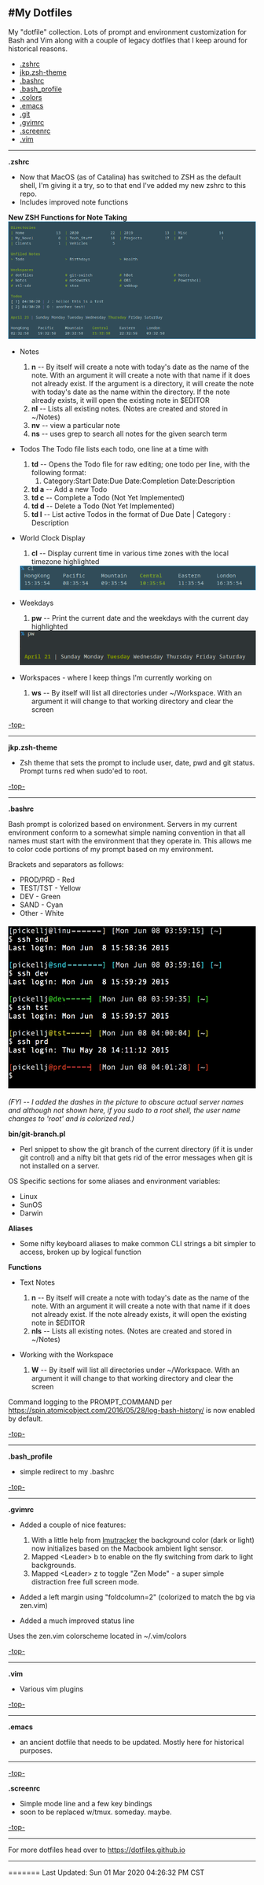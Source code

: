#<a name="top">My Dotfiles</a>
---

My "dotfile" collection.   Lots of prompt and environment customization for Bash and Vim along with a couple of legacy dotfiles that I keep around for historical reasons.

- [.zshrc](#.zshrc)
- [jkp.zsh-theme](#jkp.zsh-theme)
- [.bashrc](#.bashrc)
- [.bash_profile](#.bash_profile)
- [.colors](#.colors)
- [.emacs](#.emacs)
- [.git](#.git)
- [.gvimrc](#.gvimrc)
- [.screenrc](#.screenrc)
- [.vim](#.vim)

---
**<a name=".zshrc">.zshrc</a>**
- Now that MacOS (as of Catalina) has switched to ZSH as the default shell, I'm giving it a try, so to that end I've added my new zshrc to this repo.
- Includes improved note functions

**New ZSH Functions for Note Taking**
<img src="images/Notes.png" alt="Notes Overview">
- Notes 
   1. **n**  -- By itself will create a note with today's date as the name of the note.  With an argument it will create a note with that name if it does not already exist.  If the argument is a directory, it will create the note with today's date as the name within the directory.  If the note already exists, it will open the existing note in $EDITOR
   2. **nl**  -- Lists all existing notes.  (Notes are created and stored in ~/Notes)
   3. **nv** <filename> -- view a particular note 
   4. **ns** <searchterm> -- uses grep to search all notes for the given search term

- Todos
  The Todo file lists each todo, one line at a time with 
  1. **td** -- Opens the Todo file for raw editing; one todo per line, with the following format:
        1. Category:Start Date:Due Date:Completion Date:Description
  2. **td a** -- Add a new Todo
  3. **td c** -- Complete a Todo (Not Yet Implemented)
  4. **td d** -- Delete a Todo (Not Yet Implemented)
  5. **td l** -- List active Todos in the format of Due Date | Category : Description

- World Clock Display
  1. **cl** -- Display current time in various time zones with the local timezone highlighted
  <img src="images/world_Clocks.png" alt="Current Time and Time Zone display">

- Weekdays
  1. **pw** -- Print the current date and the weekdays with the current day highlighted
  <img src="images/print_week.png" alt="Days of the week">

- Workspaces - where I keep things I'm currently working on
   1. **ws** -- By itself will list all directories under ~/Workspace.   With an argument it will change to that working directory and clear the screen


[-top-](#top)

---

**<a name="jkp.zsh-theme">jkp.zsh-theme</a>**
- Zsh theme that sets the prompt to include user, date, pwd and git status.  Prompt turns red when sudo'ed to root.

[-top-](#top)

---

**<a name=".bashrc">.bashrc</a>**

Bash prompt is colorized based on environment.  Servers in my current environment conform to a somewhat simple naming convention in that all names must start with the environment that they operate in.  This allows me to color code portions of my prompt based on my environment.  

Brackets and separators as follows:
- PROD/PRD - Red
- TEST/TST - Yellow
- DEV      - Green
- SAND     - Cyan
- Other    - White

<img src="images/bash_prompts.png" alt="Example of environment specific colorized prompt">

*(FYI -- I added the dashes in the picture to obscure actual server names and although not shown here, if you sudo to a root shell, the user name changes to 'root' and is colorized red.)*

**bin/git-branch.pl**
- Perl snippet to show the git branch of the current directory (if it is under git control) and a nifty bit that gets rid of the error messages when git is not installed on a server.

OS Specific sections for some aliases and environment variables:
- Linux
- SunOS
- Darwin

**Aliases**
- Some nifty keyboard aliases to make common CLI strings a bit simpler to access, broken up by logical function

**Functions**
- Text Notes
   1. **n**  -- By itself will create a note with today's date as the name of the note.  With an argument it will create a note with that name if it does not already exist.  If the note already exists, it will open the existing note in $EDITOR
   2. **nls**  -- Lists all existing notes.  (Notes are created and stored in ~/Notes)

- Working with the Workspace
   1. **W** -- By itself will list all directories under ~/Workspace.   With an argument it will change to that working directory and clear the screen



Command logging to the PROMPT_COMMAND per https://spin.atomicobject.com/2016/05/28/log-bash-history/ is now enabled by default.



[-top-](#top)

---

**<a name=".bash_profile">.bash_profile</a>**
- simple redirect to my .bashrc

[-top-](#top)

---

**<a name=".gvimrc">.gvimrc</a>**
- Added a couple of nice features: 
   1. With a little help from [lmutracker](https://gist.github.com/Glavin001/76ffcca87b946aa0b550f3ca46cb) the background color (dark or light) now initializes based on the Macbook ambient light sensor.
   2. Mapped &lt;Leader&gt; b to enable on the fly switching from dark to light backgrounds.
   3. Mapped &lt;Leader&gt; z to toggle "Zen Mode" - a super simple distraction free full screen mode. 

- Added a left margin using "foldcolumn=2" (colorized to match the bg via zen.vim)

- Added a much improved status line

Uses the zen.vim colorscheme located in ~/.vim/colors

[-top-](#top)

---

**<a name=".vim">.vim</a>**
- Various vim plugins 

[-top-](#top)

---

**<a name=".emacs">.emacs</a>**
- an ancient dotfile that needs to be updated.  Mostly here for historical purposes.

---

[-top-](#top)

**<a name=".screenrc">.screenrc</a>**  
- Simple mode line and a few key bindings
- soon to be replaced w/tmux.  someday.  maybe.

[-top-](#top)

---

For more dotfiles head over to <a href="https://dotfiles.github.io">https://dotfiles.github.io</a>

---

=======
Last Updated: Sun 01 Mar 2020 04:26:32 PM CST
